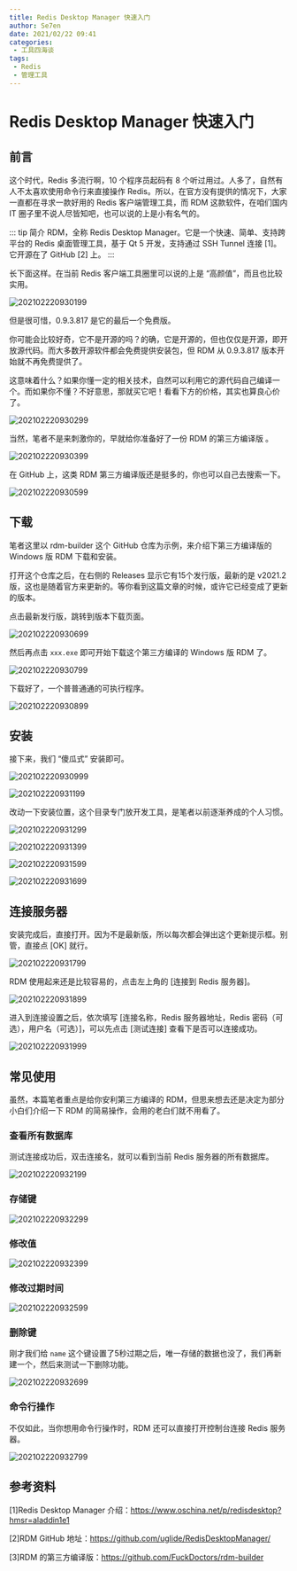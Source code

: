 ```yaml
---
title: Redis Desktop Manager 快速入门
author: Se7en
date: 2021/02/22 09:41
categories:
 - 工具四海谈
tags:
 - Redis
 - 管理工具
---
```


# Redis Desktop Manager 快速入门

## 前言

这个时代，Redis 多流行啊，10 个程序员起码有 8 个听过用过。人多了，自然有人不太喜欢使用命令行来直接操作 Redis。所以，在官方没有提供的情况下，大家一直都在寻求一款好用的 Redis 客户端管理工具，而 RDM 这款软件，在咱们国内 IT 圈子里不说人尽皆知吧，也可以说的上是小有名气的。

::: tip 简介
RDM，全称 Redis Desktop Manager。它是一个快速、简单、支持跨平台的 Redis 桌面管理工具，基于 Qt 5 开发，支持通过 SSH Tunnel 连接 [1]。它开源在了 GitHub [2] 上。
:::

<!-- more -->

长下面这样。在当前 Redis 客户端工具圈里可以说的上是 “高颜值”，而且也比较实用。

![202102220930199](../../../../../public/img/2021/02/22/202102220930199.png)

但是很可惜，0.9.3.817 是它的最后一个免费版。

你可能会比较好奇，它不是开源的吗？的确，它是开源的，但也仅仅是开源，即开放源代码。而大多数开源软件都会免费提供安装包，但 RDM 从 0.9.3.817 版本开始就不再免费提供了。

这意味着什么？如果你懂一定的相关技术，自然可以利用它的源代码自己编译一个。而如果你不懂？不好意思，那就买它吧！看看下方的价格，其实也算良心价了。

![202102220930299](../../../../../public/img/2021/02/22/202102220930299.png)



当然，笔者不是来刺激你的，早就给你准备好了一份 RDM 的第三方编译版 。

![202102220930399](../../../../../public/img/2021/02/22/202102220930399.png)



在 GitHub 上，这类 RDM 第三方编译版还是挺多的，你也可以自己去搜索一下。

![202102220930599](../../../../../public/img/2021/02/22/202102220930599.png)



## 下载

笔者这里以 rdm-builder 这个 GitHub 仓库为示例，来介绍下第三方编译版的 Windows 版 RDM 下载和安装。

打开这个仓库之后，在右侧的 Releases 显示它有15个发行版，最新的是 v2021.2 版，这也是随着官方来更新的。等你看到这篇文章的时候，或许它已经变成了更新的版本。

点击最新发行版，跳转到版本下载页面。

![202102220930699](../../../../../public/img/2021/02/22/202102220930699.png)

然后再点击 `xxx.exe` 即可开始下载这个第三方编译的 Windows 版 RDM 了。

![202102220930799](../../../../../public/img/2021/02/22/202102220930799.png)


下载好了，一个普普通通的可执行程序。

![202102220930899](../../../../../public/img/2021/02/22/202102220930899.png)

## 安装

接下来，我们 “傻瓜式” 安装即可。

![202102220930999](../../../../../public/img/2021/02/22/202102220930999.png)

![202102220931199](../../../../../public/img/2021/02/22/202102220931199.png)

改动一下安装位置，这个目录专门放开发工具，是笔者以前逐渐养成的个人习惯。

![202102220931299](../../../../../public/img/2021/02/22/202102220931299.png)

![202102220931399](../../../../../public/img/2021/02/22/202102220931399.png)

![202102220931599](../../../../../public/img/2021/02/22/202102220931599.png)

![202102220931699](../../../../../public/img/2021/02/22/202102220931699.png)

## 连接服务器

安装完成后，直接打开。因为不是最新版，所以每次都会弹出这个更新提示框。别管，直接点 [OK] 就行。

![202102220931799](../../../../../public/img/2021/02/22/202102220931799.png)

RDM 使用起来还是比较容易的，点击左上角的 [连接到 Redis 服务器]。

![202102220931899](../../../../../public/img/2021/02/22/202102220931899.png)

进入到连接设置之后，依次填写 [连接名称，Redis 服务器地址，Redis 密码（可选），用户名（可选）]，可以先点击 [测试连接] 查看下是否可以连接成功。

![202102220931999](../../../../../public/img/2021/02/22/202102220931999.png)

## 常见使用

虽然，本篇笔者重点是给你安利第三方编译的 RDM，但思来想去还是决定为部分小白们介绍一下 RDM 的简易操作，会用的老白们就不用看了。

### 查看所有数据库

测试连接成功后，双击连接名，就可以看到当前 Redis 服务器的所有数据库。

![202102220932199](../../../../../public/img/2021/02/22/202102220932199.gif)

### 存储键

![202102220932299](../../../../../public/img/2021/02/22/202102220932299.gif)

### 修改值

![202102220932399](../../../../../public/img/2021/02/22/202102220932399.gif)

### 修改过期时间

![202102220932599](../../../../../public/img/2021/02/22/202102220932599.gif)

### 删除键

刚才我们给 `name` 这个键设置了5秒过期之后，唯一存储的数据也没了，我们再新建一个，然后来测试一下删除功能。

![202102220932699](../../../../../public/img/2021/02/22/202102220932699.gif)

### 命令行操作

不仅如此，当你想用命令行操作时，RDM 还可以直接打开控制台连接 Redis 服务器。

![202102220932799](../../../../../public/img/2021/02/22/202102220932799.gif)

## 参考资料

[1]Redis Desktop Manager 介绍：https://www.oschina.net/p/redisdesktop?hmsr=aladdin1e1

[2]RDM GitHub 地址：https://github.com/uglide/RedisDesktopManager/

[3]RDM 的第三方编译版：https://github.com/FuckDoctors/rdm-builder